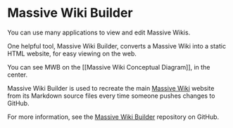 # Massive Wiki Builder

You can use many applications to view and edit Massive Wikis.

One helpful tool, Massive Wiki Builder, converts a Massive Wiki into a static HTML website, for easy viewing on the web.

You can see MWB on the [[Massive Wiki Conceptual Diagram]], in the center.

Massive Wiki Builder is used to recreate the main [Massive Wiki](https://massive.wiki/) website from its Markdown source files every time someone pushes changes to GitHub.

For more information, see the [Massive Wiki Builder](https://github.com/peterkaminski/massivewikibuilder/) repository on GitHub.
